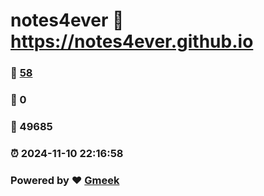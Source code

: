 # notes4ever :link: https://notes4ever.github.io 
### :page_facing_up: [58](https://notes4ever.github.io/tag.html) 
### :speech_balloon: 0 
### :hibiscus: 49685 
### :alarm_clock: 2024-11-10 22:16:58 
### Powered by :heart: [Gmeek](https://github.com/Meekdai/Gmeek)
